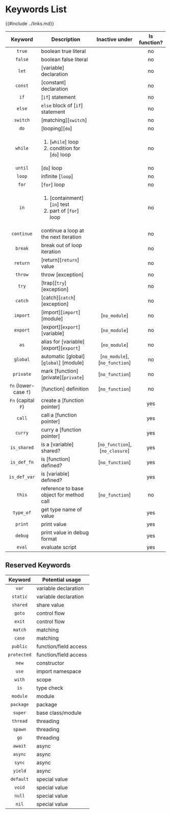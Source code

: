 Keywords List
=============

{{#include ../links.md}}

|        Keyword        | Description                                                             |         Inactive under          | Is function? |
| :-------------------: | ----------------------------------------------------------------------- | :-----------------------------: | :----------: |
|        `true`         | boolean true literal                                                    |                                 |      no      |
|        `false`        | boolean false literal                                                   |                                 |      no      |
|         `let`         | [variable] declaration                                                  |                                 |      no      |
|        `const`        | [constant] declaration                                                  |                                 |      no      |
|         `if`          | [`if`] statement                                                        |                                 |      no      |
|        `else`         | `else` block of [`if`] statement                                        |                                 |      no      |
|       `switch`        | [matching][`switch`]                                                    |                                 |      no      |
|         `do`          | [looping][`do`]                                                         |                                 |      no      |
|        `while`        | <ol><li>[`while`] loop</li><li>condition for [`do`] loop</li></ol>      |                                 |      no      |
|        `until`        | [`do`] loop                                                             |                                 |      no      |
|        `loop`         | infinite [`loop`]                                                       |                                 |      no      |
|         `for`         | [`for`] loop                                                            |                                 |      no      |
|         `in`          | <ol><li>[containment][`in`] test</li><li>part of [`for`] loop</li></ol> |                                 |      no      |
|      `continue`       | continue a loop at the next iteration                                   |                                 |      no      |
|        `break`        | break out of loop iteration                                             |                                 |      no      |
|       `return`        | [return][`return`] value                                                |                                 |      no      |
|        `throw`        | throw [exception]                                                       |                                 |      no      |
|         `try`         | [trap][`try`] [exception]                                               |                                 |      no      |
|        `catch`        | [catch][`catch`] [exception]                                            |                                 |      no      |
|       `import`        | [import][`import`] [module]                                             |          [`no_module`]          |      no      |
|       `export`        | [export][`export`] [variable]                                           |          [`no_module`]          |      no      |
|         `as`          | alias for [variable] [export][`export`]                                 |          [`no_module`]          |      no      |
|       `global`        | automatic [global][`global`] [module]                                   | [`no_module`], [`no_function`]  |      no      |
|       `private`       | mark [function] [private][`private`]                                    |         [`no_function`]         |      no      |
| `fn` (lower-case `f`) | [function] definition                                                   |         [`no_function`]         |      no      |
|  `Fn` (capital `F`)   | create a [function pointer]                                             |                                 |     yes      |
|        `call`         | call a [function pointer]                                               |                                 |     yes      |
|        `curry`        | curry a [function pointer]                                              |                                 |     yes      |
|      `is_shared`      | is a [variable] shared?                                                 | [`no_function`], [`no_closure`] |     yes      |
|      `is_def_fn`      | is [function] defined?                                                  |         [`no_function`]         |     yes      |
|     `is_def_var`      | is [variable] defined?                                                  |                                 |     yes      |
|        `this`         | reference to base object for method call                                |         [`no_function`]         |      no      |
|       `type_of`       | get type name of value                                                  |                                 |     yes      |
|        `print`        | print value                                                             |                                 |     yes      |
|        `debug`        | print value in debug format                                             |                                 |     yes      |
|        `eval`         | evaluate script                                                         |                                 |     yes      |


Reserved Keywords
-----------------

|   Keyword   | Potential usage       |
| :---------: | --------------------- |
|    `var`    | variable declaration  |
|  `static`   | variable declaration  |
|  `shared`   | share value           |
|   `goto`    | control flow          |
|   `exit`    | control flow          |
|   `match`   | matching              |
|   `case`    | matching              |
|  `public`   | function/field access |
| `protected` | function/field access |
|    `new`    | constructor           |
|    `use`    | import namespace      |
|   `with`    | scope                 |
|    `is`     | type check            |
|  `module`   | module                |
|  `package`  | package               |
|   `super`   | base class/module     |
|  `thread`   | threading             |
|   `spawn`   | threading             |
|    `go`     | threading             |
|   `await`   | async                 |
|   `async`   | async                 |
|   `sync`    | async                 |
|   `yield`   | async                 |
|  `default`  | special value         |
|   `void`    | special value         |
|   `null`    | special value         |
|    `nil`    | special value         |

